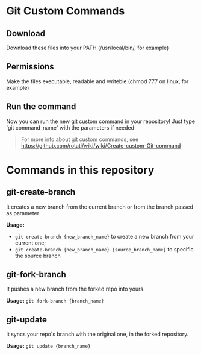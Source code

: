 # Git Custom Commands

## Download
Download these files into your PATH (/usr/local/bin/, for example)

## Permissions
Make the files executable, readable and writeble (chmod 777 on linux, for example)

## Run the command
Now you can run the new git custom command in your repository! Just type 'git command_name' with the parameters if needed

> For more info about git custom commands, see https://github.com/rotati/wiki/wiki/Create-custom-Git-command



# Commands in this repository

## git-create-branch
It creates a new branch from the current branch or from the branch passed as parameter

**Usage:** 
* `git create-branch {new_branch_name}` to create a new branch from your current one;
* `git create-branch {new_branch_name} {source_branch_name}` to specific the source branch

## git-fork-branch
It pushes a new branch from the forked repo into yours.

**Usage:** `git fork-branch {branch_name}`

## git-update
It syncs your repo's branch with the original one, in the forked repository.

**Usage:** `git update {branch_name}`
